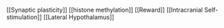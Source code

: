 [[Synaptic plasticity]]
[[histone methylation]]
[[Reward]]
[[Intracranial Self-stimulation]]
[[Lateral Hypothalamus]]
